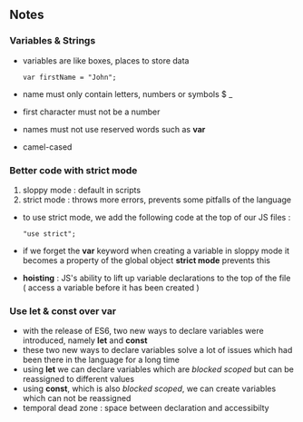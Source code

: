 ## Notes

### Variables & Strings

- variables are like boxes, places to store data
  ```
  var firstName = "John";
  ```
  
- name must only contain letters, numbers or symbols $ _
- first character must not be a number
- names must not use reserved words such as **var**
- camel-cased

### Better code with strict mode

1. sloppy mode : default in scripts
2. strict mode : throws more errors, prevents some pitfalls
   of the language
 
- to use strict mode, we add the following code at the top of our JS files :
  ```
  "use strict";
  ```

- if we forget the **var** keyword when creating a variable in sloppy mode
  it becomes a property of the global object
  **strict mode** prevents this
  
- **hoisting** : JS's ability to lift up variable declarations to the top
  of the file 
  ( access a variable before it has been created )
  
### Use let & const over var 

- with the release of ES6, two new ways to declare variables were
  introduced, namely **let** and **const** 
- these two new ways to declare variables solve a lot of issues which
  had been there in the language for a long time
- using **let** we can declare variables which are _blocked scoped_ but can
  be reassigned to different values
- using **const**, which is also _blocked scoped_, we can create variables
  which can not be reassigned
- temporal dead zone : space between declaration and accessibilty
